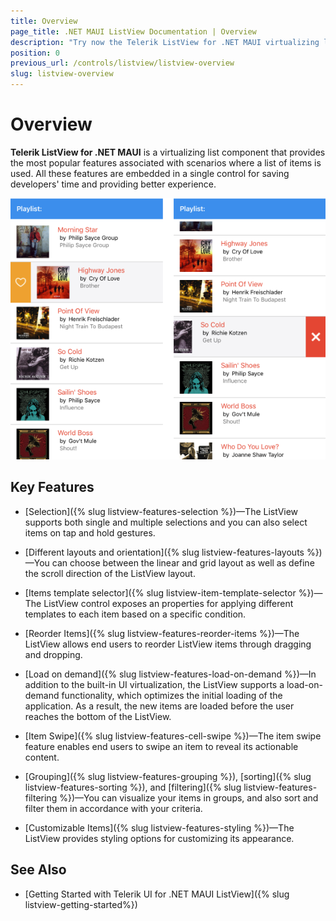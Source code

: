 ```yaml
---
title: Overview
page_title: .NET MAUI ListView Documentation | Overview
description: "Try now the Telerik ListView for .NET MAUI virtualizing list components in scenarios where an items list is used."
position: 0
previous_url: /controls/listview/listview-overview
slug: listview-overview
---
```


# Overview

**Telerik ListView for .NET MAUI** is a virtualizing list component that provides the most popular features associated with scenarios where a list of items is used. All these features are embedded in a single control for saving developers' time and providing better experience.

![ListView Overview](images/listview.png)

## Key Features

* [Selection]({% slug listview-features-selection %})&mdash;The ListView supports both single and multiple selections and you can also select items on tap and hold gestures.

* [Different layouts and orientation]({% slug listview-features-layouts %})&mdash;You can choose between the linear and grid layout as well as define the scroll direction of the ListView layout.

* [Items template selector]({% slug listview-item-template-selector %})&mdash;The ListView control exposes an properties for applying different templates to each item based on a specific condition. 
 
* [Reorder Items]({% slug listview-features-reorder-items %})&mdash;The ListView allows end users to reorder ListView items through dragging and dropping.

* [Load on demand]({% slug listview-features-load-on-demand %})&mdash;In addition to the built-in UI virtualization, the ListView supports a load-on-demand functionality, which optimizes the initial loading of the application. As a result, the new items are loaded before the user reaches the bottom of the ListView.

* [Item Swipe]({% slug listview-features-cell-swipe %})&mdash;The item swipe feature enables end users to swipe an item to reveal its actionable content.

* [Grouping]({% slug listview-features-grouping %}), [sorting]({% slug listview-features-sorting %}), and [filtering]({% slug listview-features-filtering %})&mdash;You can visualize your items in groups, and also sort and filter them in accordance with your criteria.

* [Customizable Items]({% slug listview-features-styling %})&mdash;The ListView provides styling options for customizing its appearance.

## See Also

- [Getting Started with Telerik UI for .NET MAUI ListView]({% slug listview-getting-started%})
